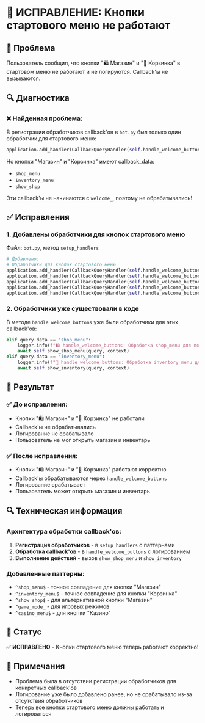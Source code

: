 # 🔧 ИСПРАВЛЕНИЕ: Кнопки стартового меню не работают

## 🔧 Проблема
Пользователь сообщил, что кнопки "🛍️ Магазин" и "🧺 Корзинка" в стартовом меню не работают и не логируются. Callback'ы не вызываются.

## 🔍 Диагностика

### ❌ **Найденная проблема:**
В регистрации обработчиков callback'ов в `bot.py` был только один обработчик для стартового меню:
```python
application.add_handler(CallbackQueryHandler(self.handle_welcome_buttons, pattern=r"^welcome_"))
```

Но кнопки "Магазин" и "Корзинка" имеют callback_data:
- `shop_menu` 
- `inventory_menu`
- `show_shop`

Эти callback'ы не начинаются с `welcome_`, поэтому не обрабатывались!

## ✅ Исправления

### 1. Добавлены обработчики для кнопок стартового меню
**Файл**: `bot.py`, метод `setup_handlers`

```python
# Добавлено:
# Обработчики для кнопок стартового меню
application.add_handler(CallbackQueryHandler(self.handle_welcome_buttons, pattern=r"^shop_menu$"))
application.add_handler(CallbackQueryHandler(self.handle_welcome_buttons, pattern=r"^inventory_menu$"))
application.add_handler(CallbackQueryHandler(self.handle_welcome_buttons, pattern=r"^show_shop$"))
application.add_handler(CallbackQueryHandler(self.handle_welcome_buttons, pattern=r"^game_mode_"))
application.add_handler(CallbackQueryHandler(self.handle_welcome_buttons, pattern=r"^casino_menu$"))
```

### 2. Обработчики уже существовали в коде
В методе `handle_welcome_buttons` уже были обработчики для этих callback'ов:
```python
elif query.data == "shop_menu":
    logger.info(f"🛍️ handle_welcome_buttons: Обработка shop_menu для пользователя {user_id}")
    await self.show_shop_menu(query, context)
elif query.data == "inventory_menu":
    logger.info(f"🧺 handle_welcome_buttons: Обработка inventory_menu для пользователя {user_id}")
    await self.show_inventory(query, context)
```

## 🎯 Результат

### ✅ До исправления:
- Кнопки "🛍️ Магазин" и "🧺 Корзинка" не работали
- Callback'ы не обрабатывались
- Логирование не срабатывало
- Пользователь не мог открыть магазин и инвентарь

### ✅ После исправления:
- Кнопки "🛍️ Магазин" и "🧺 Корзинка" работают корректно
- Callback'ы обрабатываются через `handle_welcome_buttons`
- Логирование срабатывает
- Пользователь может открыть магазин и инвентарь

## 🔍 Техническая информация

### Архитектура обработки callback'ов:
1. **Регистрация обработчиков** - в `setup_handlers` с паттернами
2. **Обработка callback'ов** - в `handle_welcome_buttons` с логированием
3. **Выполнение действий** - вызов `show_shop_menu` и `show_inventory`

### Добавленные паттерны:
- `^shop_menu$` - точное совпадение для кнопки "Магазин"
- `^inventory_menu$` - точное совпадение для кнопки "Корзинка"
- `^show_shop$` - для альтернативной кнопки "Магазин"
- `^game_mode_` - для игровых режимов
- `^casino_menu$` - для кнопки "Казино"

## 🚀 Статус
✅ **ИСПРАВЛЕНО** - Кнопки стартового меню теперь работают корректно!

## 📝 Примечания
- Проблема была в отсутствии регистрации обработчиков для конкретных callback'ов
- Логирование уже было добавлено ранее, но не срабатывало из-за отсутствия обработчиков
- Теперь все кнопки стартового меню должны работать и логироваться
